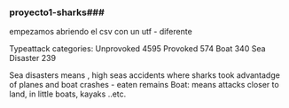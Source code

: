 ### proyecto1-sharks### 

empezamos abriendo el csv con un utf - diferente


Typeattack categories:
Unprovoked      4595
Provoked         574
Boat             340
Sea Disaster     239

Sea disasters means , high seas accidents where sharks took advantadge of planes and boat crashes - eaten remains
Boat: means attacks closer to land, in little boats, kayaks ..etc.


